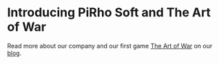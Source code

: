 # Introducing PiRho Soft and The Art of War

Read more about our company and our first game [The Art of War](/games/the-art-of-war) on our [blog](/blog/2017-10-10).